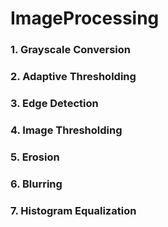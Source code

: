 # ImageProcessing

### 1. Grayscale Conversion

### 2. Adaptive Thresholding

### 3. Edge Detection

### 4. Image Thresholding

### 5. Erosion

### 6. Blurring

### 7. Histogram Equalization
